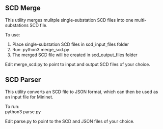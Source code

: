 ## SCD Merge

This utility merges mulitple single-substation SCD files into one multi-substations SCD file.

To use:
1) Place single-substation SCD files in scd_input_files folder
2) Run: python3 merge_scd.py
3) The merged SCD file will be created in scd_output_files folder

Edit merge_scd.py to point to input and output SCD files of your choice.

## SCD Parser

This utility converts an SCD file to JSON format, which can then be used as an input file for Mininet.

To run:  
python3 parse.py

Edit parse.py to point to the SCD and JSON files of your choice.
